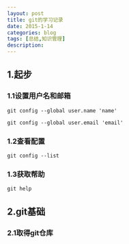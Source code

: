 ```yaml
---
layout: post
title: git的学习记录
date: 2015-1-14
categories: blog
tags: [总结,知识管理]
description: 
---
```


## 1.起步

### 1.1设置用户名和邮箱

    git config --global user.name 'name'

    git config --global user.email 'email'

### 1.2查看配置

    git config --list

### 1.3获取帮助

    git help


## 2.git基础

### 2.1取得git仓库



